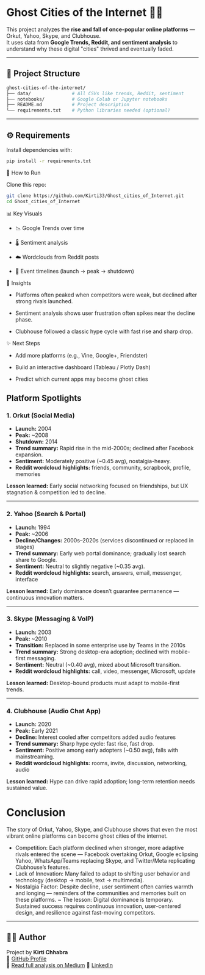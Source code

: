 # Ghost Cities of the Internet 👻🌐

This project analyzes the **rise and fall of once-popular online platforms** — Orkut, Yahoo, Skype, and Clubhouse.  
It uses data from **Google Trends, Reddit, and sentiment analysis** to understand why these digital "cities" thrived and eventually faded.

---

## 📂 Project Structure


```bash
ghost-cities-of-the-internet/
├── data/               # All CSVs like trends, Reddit, sentiment
├── notebooks/          # Google Colab or Jupyter notebooks
├── README.md           # Project description
└── requirements.txt    # Python libraries needed (optional)

```
---

## ⚙️ Requirements

Install dependencies with:

```bash
pip install -r requirements.txt
```

🚀 How to Run

Clone this repo:
```bash
git clone https://github.com/Kirti33/Ghost_cities_of_Internet.git
cd Ghost_cities_of_Internet
```


📊 Key Visuals

* 📉 Google Trends over time

* 🌡️ Sentiment analysis

* ☁️ Wordclouds from Reddit posts

* 📆 Event timelines (launch → peak → shutdown)




🎯 Insights

* Platforms often peaked when competitors were weak, but declined after strong rivals launched.

* Sentiment analysis shows user frustration often spikes near the decline phase.

* Clubhouse followed a classic hype cycle with fast rise and sharp drop.




✨ Next Steps

* Add more platforms (e.g., Vine, Google+, Friendster)

* Build an interactive dashboard (Tableau / Plotly Dash)

* Predict which current apps may become ghost cities

## Platform Spotlights

### 1. Orkut (Social Media)
- **Launch:** 2004  
- **Peak:** ~2008  
- **Shutdown:** 2014  
- **Trend summary:** Rapid rise in the mid-2000s; declined after Facebook expansion.  
- **Sentiment:** Moderately positive (~0.45 avg), nostalgia-heavy.  
- **Reddit wordcloud highlights:** friends, community, scrapbook, profile, memories  

**Lesson learned:** Early social networking focused on friendships, but UX stagnation & competition led to decline.

---

### 2. Yahoo (Search & Portal)
- **Launch:** 1994  
- **Peak:** ~2006  
- **Decline/Changes:** 2000s–2020s (services discontinued or replaced in stages)  
- **Trend summary:** Early web portal dominance; gradually lost search share to Google.  
- **Sentiment:** Neutral to slightly negative (~0.35 avg).  
- **Reddit wordcloud highlights:** search, answers, email, messenger, interface  

**Lesson learned:** Early dominance doesn’t guarantee permanence — continuous innovation matters.

---

### 3. Skype (Messaging & VoIP)
- **Launch:** 2003  
- **Peak:** ~2010  
- **Transition:** Replaced in some enterprise use by Teams in the 2010s  
- **Trend summary:** Strong desktop-era adoption; declined with mobile-first messaging.  
- **Sentiment:** Neutral (~0.40 avg), mixed about Microsoft transition.  
- **Reddit wordcloud highlights:** call, video, messenger, Microsoft, update  
 

**Lesson learned:** Desktop-bound products must adapt to mobile-first trends.

---

### 4. Clubhouse (Audio Chat App)
- **Launch:** 2020  
- **Peak:** Early 2021  
- **Decline:** Interest cooled after competitors added audio features  
- **Trend summary:** Sharp hype cycle: fast rise, fast drop.  
- **Sentiment:** Positive among early adopters (~0.50 avg), falls with mainstreaming.  
- **Reddit wordcloud highlights:** rooms, invite, discussion, networking, audio  


**Lesson learned:** Hype can drive rapid adoption; long-term retention needs sustained value.

# Conclusion
The story of Orkut, Yahoo, Skype, and Clubhouse shows that even the most vibrant online platforms can become ghost cities of the internet.

* Competition: Each platform declined when stronger, more adaptive rivals entered the scene — Facebook overtaking Orkut, Google eclipsing Yahoo, WhatsApp/Teams replacing Skype, and Twitter/Meta replicating Clubhouse’s features.
* Lack of Innovation: Many failed to adapt to shifting user behavior and technology (desktop → mobile, text → multimedia).
* Nostalgia Factor: Despite decline, user sentiment often carries warmth and longing — reminders of the communities and memories built on these platforms.
~ The lesson: Digital dominance is temporary. Sustained success requires continuous innovation, user-centered design, and resilience against fast-moving competitors.
---

## 👩‍💻 Author

Project by **Kirti Chhabra**  
🔗 [GitHub Profile](https://github.com/Kirti33)  
📝 [Read full analysis on Medium](https://medium.com/@Kirtichhabra/ghost-cities-of-the-internet-85202211d490)
💼 [LinkedIn](https://www.linkedin.com/in/kirtichhabra/)


